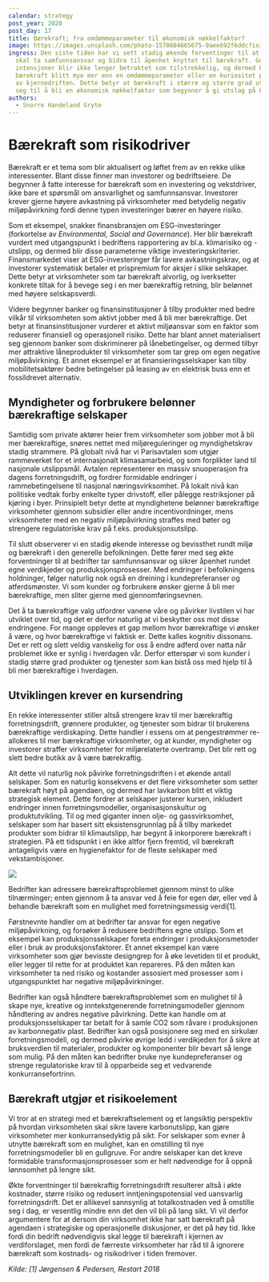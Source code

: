 ```yaml
---
calendar: strategy
post_year: 2020
post_day: 17
title: Bærekraft; fra omdømmeparameter til økonomisk nøkkelfaktor?
image: https://images.unsplash.com/photo-1578604665675-9aee692f6ddc?ixid=MXwxMjA3fDB8MHxwaG90by1wYWdlfHx8fGVufDB8fHw%3D&ixlib=rb-1.2.1&auto=format&fit=crop&w=2303&q=80
ingress: Den siste tiden har vi sett stadig økende forventinger til at bedrifter
  skal ta samfunnsansvar og bidra til åpenhet knyttet til bærekraft. Gode
  intensjoner blir ikke lenger betraktet som tilstrekkelig, og dermed har
  bærekraft blitt mye mer enn en omdømmeparameter eller en kuriositet på utsiden
  av kjernedriften. Dette betyr at bærekraft i større og større grad utvikler
  seg til å bli en økonomisk nøkkelfaktor som begynner å gi utslag på bunnlinja.
authors:
  - Snorre Handeland Gryte
---
```

# Bærekraft som risikodriver

Bærekraft er et tema som blir aktualisert og løftet frem av en rekke ulike interessenter. Blant disse finner man investorer og bedriftseiere. De begynner å fatte interesse for bærekraft som en investering og vekstdriver, ikke bare et spørsmål om ansvarlighet og samfunnsansvar. Investorer krever gjerne høyere avkastning på virksomheter med betydelig negativ miljøpåvirkning fordi denne typen investeringer bærer en høyere risiko. 

Som et eksempel, snakker finansbransjen om ESG-investeringer (forkortelse av *Environmental, Social and Governance*). Her blir bærekraft vurdert med utgangspunkt i bedriftens rapportering av bl.a. klimarisiko og -utslipp, og dermed blir disse parameterne viktige investeringskriterier. Finansmarkedet viser at ESG-investeringer får lavere avkastningskrav, og at investorer systematisk betaler et prispremium for aksjer i slike selskaper. Dette betyr at virksomheter som tar bærekraft alvorlig, og iverksetter konkrete tiltak for å bevege seg i en mer bærekraftig retning, blir belønnet med høyere selskapsverdi. 

Videre begynner banker og finansinstitusjoner å tilby produkter med bedre vilkår til virksomheten som aktivt jobber med å bli mer bærekraftige. Det betyr at finansinstitusjoner vurderer et aktivt miljøansvar som en faktor som reduserer finansiell og operasjonell risiko. Dette har blant annet materialisert seg gjennom banker som diskriminerer på lånebetingelser, og dermed tilbyr mer attraktive låneprodukter til virksomheter som tar grep om egen negative miljøpåvirkning. Et annet eksempel er at finansieringsselskaper kan tilby mobilitetsaktører bedre betingelser på leasing av en elektrisk buss enn et fossildrevet alternativ. 

## Myndigheter og forbrukere belønner bærekraftige selskaper

Samtidig som private aktører heier frem virksomheter som jobber mot å bli mer bærekraftige, snøres nettet med miljøreguleringer og myndighetskrav stadig strammere. På globalt nivå har vi Parisavtalen som utgjør rammeverket for et internasjonalt klimasamarbeid, og som forplikter land til nasjonale utslippsmål. Avtalen representerer en massiv snuoperasjon fra dagens forretningsdrift, og fordrer formidable endringer i rammebetingelsene til nasjonal næringsvirksomhet. På lokalt nivå kan politiske vedtak forby enkelte typer drivstoff, eller pålegge restriksjoner på kjøring i byer. Prinsipielt betyr dette at myndighetene belønner bærekraftige virksomheter gjennom subsidier eller andre incentivordninger, mens virksomheter med en negativ miljøpåvirkning straffes med bøter og strengere regulatoriske krav på f.eks. produksjonsutslipp.

Til slutt observerer vi en stadig økende interesse og bevissthet rundt miljø og bærekraft i den generelle befolkningen. Dette fører med seg økte forventninger til at bedrifter tar samfunnsansvar og sikrer åpenhet rundet egne verdikjeder og produksjonsprosesser. Med endringer i befolkningens holdninger, følger naturlig nok også en dreining i kundepreferanser og atferdsmønster. Vi som kunder og forbrukere ønsker gjerne å bli mer bærekraftige, men sliter gjerne med gjennomføringsevnen. 

Det å ta bærekraftige valg utfordrer vanene våre og påvirker livstilen vi har utviklet over tid, og det er derfor naturlig at vi beskytter oss mot disse endringene. For mange oppleves et gap mellom hvor bærekraftige vi ønsker å være, og hvor bærekraftige vi faktisk er. Dette kalles kognitiv dissonans. Det er rett og slett veldig vanskelig for oss å endre adferd over natta når problemet ikke er synlig i hverdagen vår. Derfor etterspør vi som kunder i stadig større grad produkter og tjenester som kan bistå oss med hjelp til å bli mer bærekraftige i hverdagen. 

## Utviklingen krever en kursendring

En rekke interessenter stiller altså strengere krav til mer bærekraftig forretningsdrift, grønnere produkter, og tjenester som bidrar til brukerens bærekraftige verdiskaping. Dette handler i essens om at pengestrømmer re-allokeres til mer bærekraftige virksomheter, og at kunder, myndigheter og investorer straffer virksomheter for miljørelaterte overtramp. Det blir rett og slett bedre butikk av å være bærekraftig. 

Alt dette vil naturlig nok påvirke forretningsdriften i et økende antall selskaper. Som en naturlig konsekvens er det flere virksomheter som setter bærekraft høyt på agendaen, og dermed har lavkarbon blitt et viktig strategisk element. Dette fordrer at selskaper justerer kursen, inkludert endringer innen forretningsmodeller, organisasjonskultur og produktutvikling. Til og med giganter innen olje- og gassvirksomhet, selskaper som har basert sitt eksistensgrunnlag på å tilby markedet produkter som bidrar til klimautslipp, har begynt å inkorporere bærekraft i strategien. På ett tidspunkt i en ikke altfor fjern fremtid, vil bærekraft antageligvis være en hygienefaktor for de fleste selskaper med vekstambisjoner. 

![](/assets/flavio-gasperini-uibncasdsew-unsplash.jpg)

Bedrifter kan adressere bærekraftsproblemet gjennom minst to ulike tilnærminger; enten gjennom å ta ansvar ved å feie for egen dør, eller ved å behandle bærekraft som en mulighet med forretningsmessig verdi\[1]. 

Førstnevnte handler om at bedrifter tar ansvar for egen negative miljøpåvirkning, og forsøker å redusere bedriftens egne utslipp. Som et eksempel kan produksjonsselskaper foreta endringer i produksjonsmetoder eller i bruk av produksjonsfaktorer. Et annet eksempel kan være virksomheter som gjør bevisste designgrep for å øke levetiden til et produkt, eller legger til rette for at produktet kan repareres. På den måten kan virksomheter ta ned risiko og kostander assosiert med prosesser som i utgangspunktet har negative miljøpåvirkninger. 

Bedrifter kan også håndtere bærekraftsproblemet som en mulighet til å skape nye, kreative og inntekstgenerende forretningsmodeller gjennom håndtering av andres negative påvirkning. Dette kan handle om at produksjonsselskaper tar betalt for å samle CO2 som råvare i produksjonen av karbonnegativ plast. Bedrifter kan også posisjonere seg med en sirkulær forretningsmodell, og dermed påvirke øvrige ledd i verdikjeden for å sikre at bruksverdien til materialer, produkter og komponenter blir bevart så lenge som mulig. På den måten kan bedrifter bruke nye kundepreferanser og strenge regulatoriske krav til å opparbeide seg et vedvarende konkurransefortrinn.

## Bærekraft utgjør et risikoelement

Vi tror at en strategi med et bærekraftselement og et langsiktig perspektiv på hvordan virksomheten skal sikre lavere karbonutslipp, kan gjøre virksomheter mer konkurransedyktig på sikt. For selskaper som evner å utnytte bærekraft som en mulighet, kan en omstilling til nye forretningsmodeller bli en gullgruve. For andre selskaper kan det kreve formidable transformasjonsprosesser som er helt nødvendige for å oppnå lønnsomhet på lengre sikt. 

Økte forventninger til bærekraftig forretningsdrift resulterer altså i økte kostnader, større risiko og redusert inntjeningspotensial ved uansvarlig forretningsdrift. Det er allikevel sannsynlig at totalkostnaden ved å omstille seg i dag, er vesentlig mindre enn det den vil bli på lang sikt. Vi vil derfor argumentere for at dersom din virksomhet ikke har satt bærekraft på agendaen i strategiske og operasjonelle diskusjoner, er det på høy tid. Ikke fordi din bedrift nødvendigvis skal legge til bærekraft i kjernen av verdiforslaget, men fordi de færreste virksomheter har råd til å ignorere bærekraft som kostnads- og risikodriver i tiden fremover. 

*Kilde: \[1] Jørgensen & Pedersen, Restart 2018*
